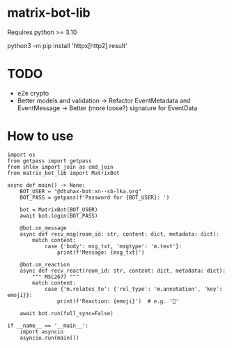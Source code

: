 # matrix-bot-lib

Requires python >= 3.10

python3 -m pip install 'httpx[http2] result'

# TODO

* e2e crypto
* Better models and validation
  -> Refactor EventMetadata and EventMessage
  -> Better (more loose?) signature for EventData

# How to use

```python3
import os
from getpass import getpass
from shlex import join as cmd_join
from matrix_bot_lib import MatrixBot

async def main() -> None:
    BOT_USER = "@dtuhax-bot:xn--sb-lka.org"
    BOT_PASS = getpass(f'Password for {BOT_USER}: ')

    bot = MatrixBot(BOT_USER)
    await bot.login(BOT_PASS)

    @bot.on_message
    async def recv_msg(room_id: str, content: dict, metadata: dict):
        match content:
            case {'body': msg_txt, 'msgtype': 'm.text'}:
                print(f'Message: {msg_txt}')

    @bot.on_reaction
    async def recv_react(room_id: str, content: dict, metadata: dict):
        """ MSC2677 """
        match content:
            case {'m.relates_to': {'rel_type': 'm.annotation', 'key': emoji}}:
                print(f'Reaction: {emoji}')  # e.g. '🚪'

    await bot.run(full_sync=False)

if __name__ == '__main__':
    import asyncio
    asyncio.run(main())
```
